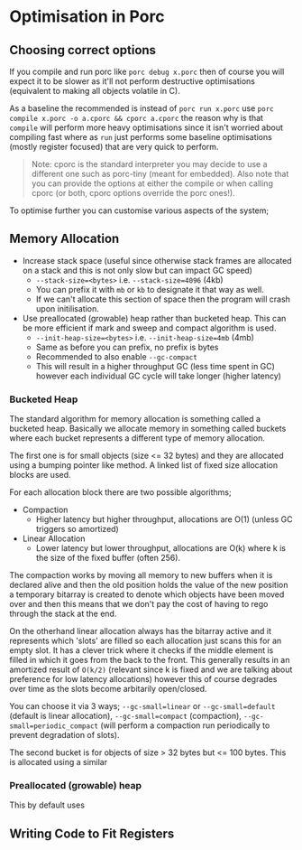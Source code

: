 # Optimisation in Porc

## Choosing correct options

If you compile and run porc like `porc debug x.porc` then of course you will expect it to be slower as it'll not perform destructive optimisations (equivalent to making all objects volatile in C).

As a baseline the recommended is instead of `porc run x.porc` use `porc compile x.porc -o a.cporc && cporc a.cporc` the reason why is that `compile` will perform more heavy optimisations since it isn't worried about compiling fast where as `run` just performs some baseline optimisations (mostly register focused) that are very quick to perform.

> Note: cporc is the standard interpreter you may decide to use a different one such as porc-tiny (meant for embedded).  Also note that you can provide the options at either the compile or when calling cporc (or both, cporc options override the porc ones!).

To optimise further you can customise various aspects of the system;

## Memory Allocation

- Increase stack space (useful since otherwise stack frames are allocated on a stack and this is not only slow but can impact GC speed)
  - `--stack-size=<bytes>` i.e. `--stack-size=4096` (4kb)
  - You can prefix it with `mb` or `kb` to designate it that way as well.
  - If we can't allocate this section of space then the program will crash upon initilisation.
- Use preallocated (growable) heap rather than bucketed heap.  This can be more efficient if mark and sweep and compact algorithm is used.
  - `--init-heap-size=<bytes>` i.e. `--init-heap-size=4mb` (4mb)
  - Same as before you can prefix, no prefix is bytes
  - Recommended to also enable `--gc-compact`
  - This will result in a higher throughput GC (less time spent in GC) however each individual GC cycle will take longer (higher latency)

### Bucketed Heap

The standard algorithm for memory allocation is something called a bucketed heap.  Basically we allocate memory in something called buckets where each bucket represents a different type of memory allocation.

The first one is for small objects (size <= 32 bytes) and they are allocated using a bumping pointer like method.  A linked list of fixed size allocation blocks are used.

For each allocation block there are two possible algorithms;

- Compaction
  - Higher latency but higher throughput, allocations are O(1) (unless GC triggers so amortized)
- Linear Allocation
  - Lower latency but lower throughput, allocations are O(k) where k is the size of the fixed buffer (often 256).

The compaction works by moving all memory to new buffers when it is declared alive and then the old position holds the value of the new position a temporary bitarray is created to denote which objects have been moved over and then this means that we don't pay the cost of having to rego through the stack at the end.

On the otherhand linear allocation always has the bitarray active and it represents which 'slots' are filled so each allocation just scans this for an empty slot.  It has a clever trick where it checks if the middle element is filled in which it goes from the back to the front.  This generally results in an amortized result of `O(k/2)` (relevant since k is fixed and we are talking about preference for low latency allocations) however this of course degrades over time as the slots become arbitarily open/closed.

You can choose it via 3 ways; `--gc-small=linear` or `--gc-small=default` (default is linear allocation), `--gc-small=compact` (compaction), `--gc-small=periodic_compact` (will perform a compaction run periodically to prevent degradation of slots).

The second bucket is for objects of size > 32 bytes but <= 100 bytes.  This is allocated using a similar 

### Preallocated (growable) heap

This by default uses

## Writing Code to Fit Registers


